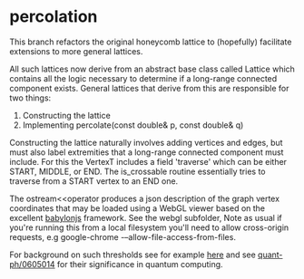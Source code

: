 percolation
===========


This branch refactors the original honeycomb lattice to (hopefully) facilitate extensions to more general lattices.

All such lattices now derive from an abstract base class called Lattice which contains all the logic necessary to determine if a long-range connected component exists. General lattices that derive from this are responsible for two things:

1. Constructing the lattice
2. Implementing percolate(const double& p, const double& q) 

Constructing the lattice naturally involves adding vertices and edges, but must also label extremities that a long-range connected component must include. For this the VertexT includes a field 'traverse' which can be either START, MIDDLE, or END. The is\_crossable routine essentially tries to traverse from a START vertex to an END one. 

The ostream&lt;&lt;operator produces a json description of the graph vertex coordinates that may be loaded using a WebGL viewer based on the excellent <a href="http://www.babylonjs.com">babylonjs</a> framework. See the webgl subfolder, Note as usual if you're running this from a local filesystem you'll need to allow cross-origin requests, e.g google-chrome -–allow-file-access-from-files.

For background on such thresholds see for example <a href="http://en.wikipedia.org/wiki/Percolation_threshold">here</a> and see <a href="http://arxiv.org/abs/quant-ph/0605014">quant-ph/0605014</a> for their significance in quantum computing.
